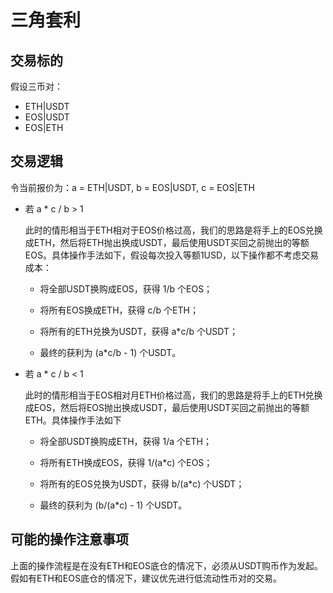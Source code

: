 # 三角套利

## 交易标的

假设三币对：

* ETH|USDT
* EOS|USDT
* EOS|ETH

## 交易逻辑

令当前报价为：a = ETH|USDT, b = EOS|USDT, c = EOS|ETH

* 若 a * c / b > 1

    此时的情形相当于ETH相对于EOS价格过高，我们的思路是将手上的EOS兑换成ETH，然后将ETH抛出换成USDT，最后使用USDT买回之前抛出的等额EOS。具体操作手法如下，假设每次投入等额1USD，以下操作都不考虑交易成本：

    * 将全部USDT换购成EOS，获得 1/b 个EOS；

    * 将所有EOS换成ETH，获得 c/b 个ETH；

    * 将所有的ETH兑换为USDT，获得 a*c/b 个USDT；

    * 最终的获利为 (a*c/b - 1) 个USDT。


* 若 a * c / b < 1

    此时的情形相当于EOS相对月ETH价格过高，我们的思路是将手上的ETH兑换成EOS，然后将EOS抛出换成USDT，最后使用USDT买回之前抛出的等额ETH。具体操作手法如下

    * 将全部USDT换购成ETH，获得 1/a 个ETH；

    * 将所有ETH换成EOS，获得 1/(a*c) 个EOS；

    * 将所有的EOS兑换为USDT，获得 b/(a*c) 个USDT；

    * 最终的获利为 (b/(a*c) - 1) 个USDT。

## 可能的操作注意事项

上面的操作流程是在没有ETH和EOS底仓的情况下，必须从USDT购币作为发起。假如有ETH和EOS底仓的情况下，建议优先进行低流动性币对的交易。
